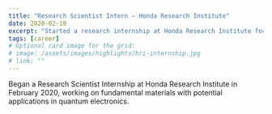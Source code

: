 ```yaml
---
title: "Research Scientist Intern — Honda Research Institute"
date: 2020-02-10
excerpt: "Started a research internship at Honda Research Institute focused on fundamental materials for quantum electronics."
tags: [career]
# Optional card image for the grid:
# image: /assets/images/highlights/hri-internship.jpg
# link: ""
---
```


Began a Research Scientist Internship at Honda Research Institute in February 2020, working on fundamental materials with potential applications in quantum electronics.

